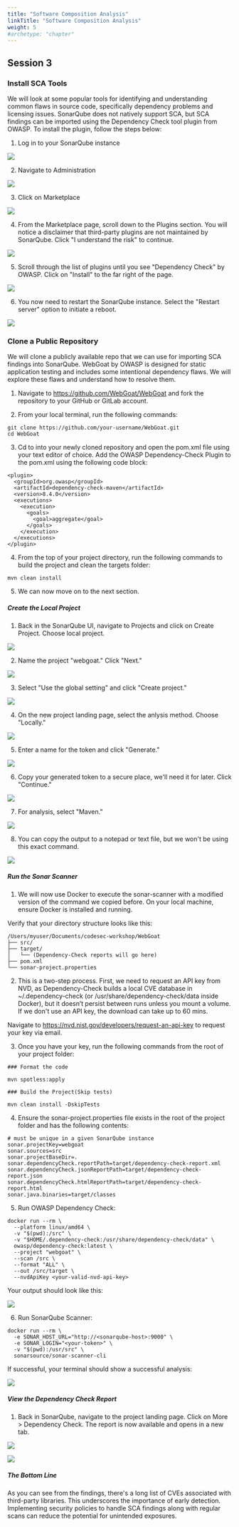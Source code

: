 ```yaml
---
title: "Software Composition Analysis"
linkTitle: "Software Composition Analysis"
weight: 5
#archetype: "chapter"
---
```


## Session 3

### Install SCA Tools

We will look at some popular tools for identifying and understanding common flaws in source code, specifically dependency problems and licensing issues. SonarQube does not natively support SCA, but SCA findings can be imported using the Dependency Check tool plugin from OWASP. To install the plugin, follow the steps below:

1. Log in to your SonarQube instance

![](img/sonarqube-login.png)

2. Navigate to Administration

![](img/sonarq-1.png)

3. Click on Marketplace

![](img/sonarq-2.png)

4. From the Marketplace page, scroll down to the Plugins section. You will notice a disclaimer that third-party plugins are not maintained by SonarQube. Click "I understand the risk" to continue. 

![](img/sonarq-3.png)

5. Scroll through the list of plugins until you see "Dependency Check" by OWASP. Click on "Install" to the far right of the page.

![](img/sonarq-4.png)

6. You now need to restart the SonarQube instance. Select the "Restart server" option to initiate a reboot. 

![](img/sonarq-5.png)

### Clone a Public Repository

We will clone a publicly available repo that we can use for importing SCA findings into SonarQube. WebGoat by OWASP is designed for static application testing and includes some intentional dependency flaws. We will explore these flaws and understand how to resolve them. 

1. Navigate to https://github.com/WebGoat/WebGoat and fork the repository to your GitHub or GitLab account. 

2. From your local terminal, run the following commands:
```
git clone https://github.com/your-username/WebGoat.git
cd WebGoat

```
3. Cd to into your newly cloned repository and open the pom.xml file using your text editor of choice. Add the OWASP Dependency-Check Plugin to the pom.xml using the following code block:

```
<plugin>
  <groupId>org.owasp</groupId>
  <artifactId>dependency-check-maven</artifactId>
  <version>8.4.0</version>
  <executions>
    <execution>
      <goals>
        <goal>aggregate</goal>
      </goals>
    </execution>
  </executions>
</plugin>
```
4. From the top of your project directory, run the following commands to build the project and clean the targets folder:

```
mvn clean install
```

5. We can now move on to the next section.


##### Create the Local Project
1. Back in the SonarQube UI, navigate to Projects and click on Create Project. Choose local project.

![](img/sonarq-6.png)

2. Name the project "webgoat." Click "Next."

![](img/sonarq-7.png)

3. Select "Use the global setting" and click "Create project."

![](img/sonarq-8.png)

4. On the new project landing page, select the anlysis method. Choose "Locally."

![](img/sonarq-9.png)

5. Enter a name for the token and click "Generate."

![](img/sonarq-10.png)

6. Copy your generated token to a secure place, we'll need it for later. Click "Continue."

![](img/sonarq-11.png)

7. For analysis, select "Maven." 

![](img/sonarq-12.png)

8. You can copy the output to a notepad or text file, but we won't be using this exact command.

![](img/sonarq-13-1.png)


##### Run the Sonar Scanner 

1. We will now use Docker to execute the sonar-scanner with a modified version of the command we copied before. On your local machine, ensure Docker is installed and running. 

Verify that your directory structure looks like this:

```
/Users/myuser/Documents/codesec-workshop/WebGoat
├── src/
├── target/
│   └── (Dependency-Check reports will go here)
├── pom.xml
└── sonar-project.properties
```

2. This is a two-step process. First, we need to request an API key from NVD, as Dependency-Check builds a local CVE database in ~/.dependency-check (or /usr/share/dependency-check/data inside Docker), but it doesn’t persist between runs unless you mount a volume. If we don't use an API key, the download can take up to 60 mins. 

Navigate to https://nvd.nist.gov/developers/request-an-api-key to request your key via email. 

3. Once you have your key, run the following commands from the root of your project folder:

```
### Format the code

mvn spotless:apply
```

```
### Build the Project(Skip tests)

mvn clean install -DskipTests
```

4. Ensure the sonar-project.properties file exists in the root of the project folder and has the following contents:
```
# must be unique in a given SonarQube instance
sonar.projectKey=webgoat
sonar.sources=src
sonar.projectBaseDir=.
sonar.dependencyCheck.reportPath=target/dependency-check-report.xml
sonar.dependencyCheck.jsonReportPath=target/dependency-check-report.json
sonar.dependencyCheck.htmlReportPath=target/dependency-check-report.html
sonar.java.binaries=target/classes
```

5. Run OWASP Dependency Check:

```
docker run --rm \
  --platform linux/amd64 \
  -v "$(pwd):/src" \
  -v "$HOME/.dependency-check:/usr/share/dependency-check/data" \
  owasp/dependency-check:latest \
  --project "webgoat" \
  --scan /src \
  --format "ALL" \
  --out /src/target \
  --nvdApiKey <your-valid-nvd-api-key>
```

Your output should look like this:

![](img/dependency-check.png)


6. Run SonarQube Scanner:

```
docker run --rm \
  -e SONAR_HOST_URL="http://<sonarqube-host>:9000" \
  -e SONAR_LOGIN="<your-token>" \
  -v "$(pwd):/usr/src" \
  sonarsource/sonar-scanner-cli
```
If successful, your terminal should show a successful analysis:

![](img/sonarq-14-1.png)

##### View the Dependency Check Report

1. Back in SonarQube, navigate to the project landing page. Click on More > Dependency Check. The report is now available and opens in a new tab. 

![](img/dependency-check2.png)

![](img/dependency-check3.png)

##### **The Bottom Line**

As you can see from the findings, there's a long list of CVEs associated with third-party libraries. This underscores the importance of early detection. Implementing security policies to handle SCA findings along with regular scans can reduce the potential for unintended exposures. 